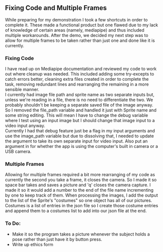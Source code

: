 ## Fixing Code and Multiple Frames
While preparing for my demonstration I took a few shortcuts in order to complete it. These made a functional product but one flawed due to my lack of knowledge of certain areas (namely, mediapipe) and thus included multiple workarounds. After the demo, we decided my next step was to allow for multiple frames to be taken rather than just one and done like it is currently.

### Fixing Code
I have read up on Mediapipe documentation and reviewed my code to work out where cleanup was needed. This included adding some try-excepts to catch errors better, cleaning extra files created in order to complete the task, removing redundant lines and rearranging the remaining in a more sensible manner.<br/>
I currently had image file path and sprite name as two separate inputs but, unless we're reading in a file, there is no need to differentiate the two. We probably shouldn't be keeping a separate saved file of the image anyway. So I removed the file_path variable and handled it just with Sprite name and some string editing. This will mean I have to change the debug variable where I test using an input image but I should change that image input to a video input anyway.<br/>
Currently I had that debug feature just be a flag in my input arguments and use the image_path variable but due to dissolving that, I needed to update the argument to take its own separate input for video input. Also put an argument in for whether the app is using the computer's built in camera or a USB camera.

### Multiple Frames
Allowing for multiple frames required a bit more rearranging of my code as currently the second you take a frame, it closes the camera. So I made it so space bar takes and saves a picture and 'q' closes the camera capture. I made it so it would add a number to the end of the file name incrementing by one to keep track of them. When processing the images, I add the output to the list of the Sprite's "costumes" so one object has all of our pictures. Costumes is a list of entries in the json file so I create those costume entries and append them to a costumes list to add into our json file at the end.

### To Do:
* Make it so the program takes a picture whenever the subject holds a pose rather than just have it by button press.
* Write up ethics form